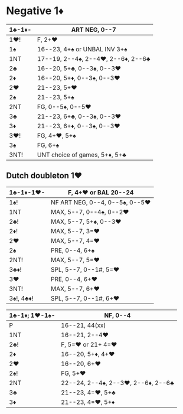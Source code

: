 # Negative 1♦

| 1♣-1♦- | ART NEG, 0--7 |
|--------|---------------|
| 1♥!    | F, 2+♥
| 1♠     | 16--23, 4+♠ or UNBAL INV 3+♠
| 1NT    | 17--19, 2--4♠, 2--4♥, 2--6♦, 2--6♣
| 2♣     | 16--20, 5+♣, 0--3♠, 0--3♥
| 2♦     | 16--20, 5+♦, 0--3♠, 0--3♥
| 2♥     | 21--23, 5+♥
| 2♠     | 21--23, 5+♠
| 2NT    | FG, 0--5♠, 0--5♥
| 3♣     | 21--23, 6+♣, 0--3♠, 0--3♥
| 3♦     | 21--23, 6+♦, 0--3♠, 0--3♥
| 3♥!    | FG, 4+♥, 5+♠
| 3♠     | FG, 6+♠
| 3NT!   | UNT choice of games, 5+♦, 5+♣

## Dutch doubleton 1♥

| 1♣-1♦-1♥- | F, 4+♥ or BAL 20--24 |
|-----------|----------------------|
| 1♠!       | NF ART NEG, 0--4, 0--5♠, 0--5♥
| 1NT       | MAX, 5--7, 0--4♠, 0--2♥
| 2♣!       | MAX, 5--7, 5+♠, 0--3♥
| 2♦!       | MAX, 5--7, 3=♥
| 2♥        | MAX, 5--7, 4=♥
| 2♠        | PRE, 0--4, 6+♠
| 2NT!      | MAX, 5--7, 5=♥
| 3♣♦!      | SPL, 5--7, 0--1#, 5=♥
| 3♥        | PRE, 0--4, 6+♥
| 3NT!      | MAX, 5--7, 6+♥
| 3♠!, 4♣♦! | SPL, 5--7, 0--1#, 6+♥

| 1♣-1♦; 1♥-1♠- | NF, 0--4 |
|---------------|----------|
| P             | 16--21, 44(xx)
| 1NT           | 16--21, 2--4♥
| 2♣!           | F, 5=♥ or 21+ 4=♥
| 2♦            | 16--20, 5+♦, 4+♥
| 2♥            | 16--20, 6+♥
| 2♠!           | FG, 5+♥
| 2NT           | 22--24, 2--4♠, 2--3♥, 2--6♦, 2--6♣
| 3♣            | 21--23, 4=♥, 5+♣
| 3♦            | 21--23, 4=♥, 5+♦
